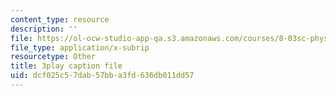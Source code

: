 ```yaml
---
content_type: resource
description: ''
file: https://ol-ocw-studio-app-qa.s3.amazonaws.com/courses/8-03sc-physics-iii-vibrations-and-waves-fall-2016/dcf025c57dab57bba3fd636db011dd57_SnNmbVH5DAM.vtt
file_type: application/x-subrip
resourcetype: Other
title: 3play caption file
uid: dcf025c5-7dab-57bb-a3fd-636db011dd57
---
```

